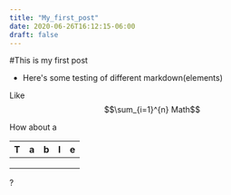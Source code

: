 ```yaml
---
title: "My_first_post"
date: 2020-06-26T16:12:15-06:00
draft: false
---
```


#This is my first post

* Here's some testing of different
    markdown(elements)

Like $$\sum_{i=1}^{n} Math$$

How about a 

| T | a | b | l | e |
|---|---|---|---|---|
|   |   |   |   |   |
|   |   |   |   |   |
|   |   |   |   |   |

?

